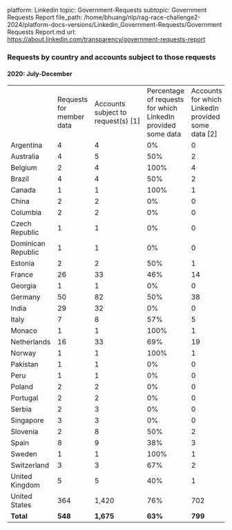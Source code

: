 platform: Linkedin
topic: Government-Requests
subtopic: Government Requests Report
file_path: /home/bhuang/nlp/rag-race-challenge2-2024/platform-docs-versions/Linkedin_Government-Requests/Government Requests Report.md
url: https://about.linkedin.com/transparency/government-requests-report


### Requests by country and accounts subject to those requests

#### 2020: July-December

|     |     |     |     |     |
| --- | --- | --- | --- | --- |
|     | Requests for member data | Accounts subject to request(s) \[1\] | Percentage of requests for which LinkedIn provided some data | Accounts for which LinkedIn provided some data \[2\] |
| Argentina | 4   | 4   | 0%  | 0   |
| Australia | 4   | 5   | 50% | 2   |
| Belgium | 2   | 4   | 100% | 4   |
| Brazil | 4   | 4   | 50% | 2   |
| Canada | 1   | 1   | 100% | 1   |
| China | 2   | 2   | 0%  | 0   |
| Columbia | 2   | 2   | 0%  | 0   |
| Czech Republic | 1   | 1   | 0%  | 0   |
| Dominican Republic | 1   | 1   | 0%  | 0   |
| Estonia | 2   | 2   | 50% | 1   |
| France | 26  | 33  | 46% | 14  |
| Georgia | 1   | 1   | 0%  | 0   |
| Germany | 50  | 82  | 50% | 38  |
| India | 29  | 32  | 0%  | 0   |
| Italy | 7   | 8   | 57% | 5   |
| Monaco | 1   | 1   | 100% | 1   |
| Netherlands | 16  | 33  | 69% | 19  |
| Norway | 1   | 1   | 100% | 1   |
| Pakistan | 1   | 1   | 0%  | 0   |
| Peru | 1   | 1   | 0%  | 0   |
| Poland | 2   | 2   | 0%  | 0   |
| Portugal | 2   | 2   | 0%  | 0   |
| Serbia | 2   | 3   | 0%  | 0   |
| Singapore | 3   | 3   | 0%  | 0   |
| Slovenia | 2   | 8   | 50% | 2   |
| Spain | 8   | 9   | 38% | 3   |
| Sweden | 1   | 1   | 100% | 1   |
| Switzerland | 3   | 3   | 67% | 2   |
| United Kingdom | 5   | 5   | 40% | 1   |
| United States | 364 | 1,420 | 76% | 702 |
| **Total** | **548** | **1,675** | **63%** | **799** |